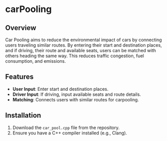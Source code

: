 # carPooling

## Overview

Car Pooling aims to reduce the environmental impact of cars by connecting users traveling similar routes. By entering their start and destination places, and if driving, their route and available seats, users can be matched with others heading the same way. This reduces traffic congestion, fuel consumption, and emissions.

## Features

- **User Input**: Enter start and destination places.
- **Driver Input**: If driving, input available seats and route details.
- **Matching**: Connects users with similar routes for carpooling.

## Installation

1. Download the `car_pool.cpp` file from the repository.
2. Ensure you have a C++ compiler installed (e.g., Clang).
